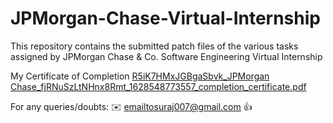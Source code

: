 # JPMorgan-Chase-Virtual-Internship
This repository contains the submitted patch files of the various tasks assigned by JPMorgan Chase &amp; Co. Software Engineering Virtual Internship

My Certificate of Completion
[R5iK7HMxJGBgaSbvk_JPMorgan Chase_fjRNuSzLtNHnx8Rmt_1628548773557_completion_certificate.pdf](https://github.com/ersurajsingh/JPMorgan-Chase-Virtual-Internship/files/6957811/R5iK7HMxJGBgaSbvk_JPMorgan.Chase_fjRNuSzLtNHnx8Rmt_1628548773557_completion_certificate.pdf)

For any queries/doubts:
✉️ emailtosuraj007@gmail.com 👍
